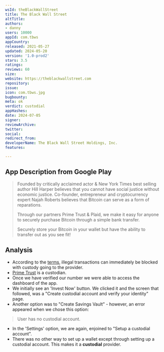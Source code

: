 ```yaml
---
wsId: theBlackWallStreet
title: The Black Wall Street
altTitle: 
authors:
- danny
users: 10000
appId: com.tbws
appCountry: 
released: 2021-05-27
updated: 2024-05-20
version: '1.0-prod2'
stars: 3.5
ratings: 
reviews: 60
size: 
website: https://theblackwallstreet.com
repository: 
issue: 
icon: com.tbws.jpg
bugbounty: 
meta: ok
verdict: custodial
appHashes: 
date: 2024-07-05
signer: 
reviewArchive: 
twitter: 
social: 
redirect_from: 
developerName: The Black Wall Street Holdings, Inc.
features: 

---
```


## App Description from Google Play

> Founded by critically acclaimed actor & New York Times best selling author Hill Harper believes that you cannot have social justice without economic justice. Co-founder, entrepreneur and cryptocurrency expert Najah Roberts believes that Bitcoin can serve as a form of reparations.
>
> Through our partners Prime Trust & Plaid, we make it easy for anyone to securely purchase Bitcoin through a simple bank transfer.
>
> Securely store your Bitcoin in your wallet but have the ability to transfer out as you see fit!

## Analysis

- According to the [terms](https://theblackwallstreet.com/faq/terms-of-service/), illegal transactions can immediately be blocked with custody going to the provider.
- [Prime Trust](https://www.primetrust.com/use-cases/custodians) is a custodian.
- Once we have verified our number we were able to access the dashboard of the app.
- We initially see an 'Invest Now' button. We clicked it and the screen that followed, was a "Create custodial account and verify your identity" page.
- Another option was to "Create Savings Vault" - however, an error appeared when we chose this option:

> User has no custodial account.

- In the 'Settings' option, we are again, enjoined to "Setup a custodial account".
- There was no other way to set up a wallet except through setting up a custodial account. This makes it a **custodial** provider.
